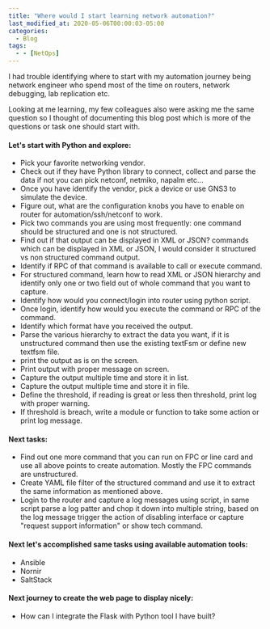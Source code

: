 ```yaml
---
title: "Where would I start learning network automation?"
last_modified_at: 2020-05-06T00:00:03-05:00
categories:
  - Blog
tags:
  - - [NetOps]
---
```


I had trouble identifying where to start with my automation journey being network engineer who spend most of the time on routers, network debugging, lab replication etc. 

Looking at me learning, my few colleagues also were asking me the same question so I thought of documenting this blog post which is more of the questions or task one should start with.

#### Let's start with Python and explore: 
- Pick your favorite networking vendor.
- Check out if they have Python library to connect, collect and parse the data if not you can pick netconf, netmiko, napalm etc...
- Once you have identify the vendor, pick a device or use GNS3 to simulate the device.
- Figure out, what are the configuration knobs you have to enable on router for automation/ssh/netconf to work.
- Pick two commands you are using most frequently: one command should be structured and one is not structured.
- Find out if that output can be displayed in XML or JSON? commands which can be displayed in XML or JSON, I would consider it structured vs non structured command output.
- Identify if RPC of that command is available to call or execute command.
- For structured command, learn how to read XML or JSON hierarchy and identify only one or two field out of whole command that you want to capture.
- Identify how would you connect/login into router using python script.
- Once login, identify how would you execute the command or RPC of the command. 
- Identify which format have you received the output.
- Parse the various hierarchy to extract the data you want, if it is unstructured command then use the existing textFsm or define new textfsm file.
- print the output as is on the screen.
- Print output with proper message on screen.
- Capture the output multiple time and store it in list.
- Capture the output multiple time and store it in file.
- Define the threshold, if reading is great or less then threshold, print log with proper warning.
- If threshold is breach, write a module or function to take some action or print log message.

#### Next tasks:
- Find out one more command that you can run on FPC or line card and use all above points to create automation. Mostly the FPC commands are unstructured. 
- Create YAML file filter of the structured command and use it to extract the same information as mentioned above. 
- Login to the router and capture a log messages using script, in same script parse a log patter and chop it down into multiple string, based on the log message trigger the action of disabling interface or capture "request support information" or show tech command. 

#### Next let's accomplished same tasks using available automation tools:
- Ansible
- Nornir
- SaltStack

#### Next journey to create the web page to display nicely: 
- How can I integrate the Flask with Python tool I have built?
